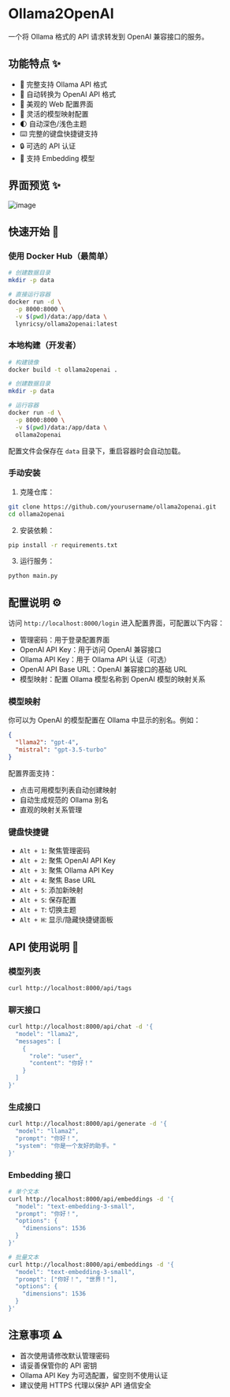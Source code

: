 # Ollama2OpenAI

一个将 Ollama 格式的 API 请求转发到 OpenAI 兼容接口的服务。

## 功能特点 ✨

- 🔄 完整支持 Ollama API 格式
- 🎯 自动转换为 OpenAI API 格式
- 🎨 美观的 Web 配置界面
- 🔑 灵活的模型映射配置
- 🌓 自动深色/浅色主题
- ⌨️ 完整的键盘快捷键支持
- 🔒 可选的 API 认证
- 🧮 支持 Embedding 模型

## 界面预览 ✨

![image](https://github.com/user-attachments/assets/e58293d0-c2ac-442f-be5c-48a0c6de4220)


## 快速开始 🚀

### 使用 Docker Hub（最简单）

```bash
# 创建数据目录
mkdir -p data

# 直接运行容器
docker run -d \
  -p 8000:8000 \
  -v $(pwd)/data:/app/data \
  lynricsy/ollama2openai:latest
```

### 本地构建（开发者）

```bash
# 构建镜像
docker build -t ollama2openai .

# 创建数据目录
mkdir -p data

# 运行容器
docker run -d \
  -p 8000:8000 \
  -v $(pwd)/data:/app/data \
  ollama2openai
```

配置文件会保存在 `data` 目录下，重启容器时会自动加载。

### 手动安装

1. 克隆仓库：
```bash
git clone https://github.com/yourusername/ollama2openai.git
cd ollama2openai
```

2. 安装依赖：
```bash
pip install -r requirements.txt
```

3. 运行服务：
```bash
python main.py
```

## 配置说明 ⚙️

访问 `http://localhost:8000/login` 进入配置界面，可配置以下内容：

- 管理密码：用于登录配置界面
- OpenAI API Key：用于访问 OpenAI 兼容接口
- Ollama API Key：用于 Ollama API 认证（可选）
- OpenAI API Base URL：OpenAI 兼容接口的基础 URL
- 模型映射：配置 Ollama 模型名称到 OpenAI 模型的映射关系

### 模型映射

你可以为 OpenAI 的模型配置在 Ollama 中显示的别名。例如：

```json
{
  "llama2": "gpt-4",
  "mistral": "gpt-3.5-turbo"
}
```

配置界面支持：
- 点击可用模型列表自动创建映射
- 自动生成规范的 Ollama 别名
- 直观的映射关系管理

### 键盘快捷键

- `Alt + 1`: 聚焦管理密码
- `Alt + 2`: 聚焦 OpenAI API Key
- `Alt + 3`: 聚焦 Ollama API Key
- `Alt + 4`: 聚焦 Base URL
- `Alt + 5`: 添加新映射
- `Alt + S`: 保存配置
- `Alt + T`: 切换主题
- `Alt + H`: 显示/隐藏快捷键面板

## API 使用说明 📡

### 模型列表

```bash
curl http://localhost:8000/api/tags
```

### 聊天接口

```bash
curl http://localhost:8000/api/chat -d '{
  "model": "llama2",
  "messages": [
    {
      "role": "user",
      "content": "你好！"
    }
  ]
}'
```

### 生成接口

```bash
curl http://localhost:8000/api/generate -d '{
  "model": "llama2",
  "prompt": "你好！",
  "system": "你是一个友好的助手。"
}'
```

### Embedding 接口

```bash
# 单个文本
curl http://localhost:8000/api/embeddings -d '{
  "model": "text-embedding-3-small",
  "prompt": "你好！",
  "options": {
    "dimensions": 1536
  }
}'

# 批量文本
curl http://localhost:8000/api/embeddings -d '{
  "model": "text-embedding-3-small",
  "prompt": ["你好！", "世界！"],
  "options": {
    "dimensions": 1536
  }
}'
```

## 注意事项 ⚠️

- 首次使用请修改默认管理密码
- 请妥善保管你的 API 密钥
- Ollama API Key 为可选配置，留空则不使用认证
- 建议使用 HTTPS 代理以保护 API 通信安全
